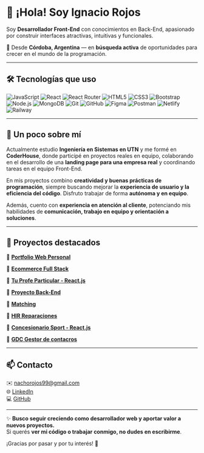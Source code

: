 # 👋 ¡Hola! Soy Ignacio Rojos

Soy **Desarrollador Front-End** con conocimientos en Back-End, apasionado por construir interfaces atractivas, intuitivas y funcionales.

📍 Desde **Córdoba, Argentina** — en **búsqueda activa** de oportunidades para crecer en el mundo de la programación.

---

## 🛠️ Tecnologías que uso

![JavaScript](https://img.shields.io/badge/-JavaScript-F7DF1E?style=flat&logo=javascript&logoColor=black)
![React](https://img.shields.io/badge/-React-61DAFB?style=flat&logo=react&logoColor=black)
![React Router](https://img.shields.io/badge/-React%20Router-CA4245?style=flat&logo=react-router&logoColor=white)
![HTML5](https://img.shields.io/badge/-HTML5-E34F26?style=flat&logo=html5&logoColor=white)
![CSS3](https://img.shields.io/badge/-CSS3-1572B6?style=flat&logo=css3&logoColor=white)
![Bootstrap](https://img.shields.io/badge/-Bootstrap-7952B3?style=flat&logo=bootstrap&logoColor=white)
![Node.js](https://img.shields.io/badge/-Node.js-339933?style=flat&logo=node.js&logoColor=white)
![MongoDB](https://img.shields.io/badge/-MongoDB-47A248?style=flat&logo=mongodb&logoColor=white)
![Git](https://img.shields.io/badge/-Git-F05032?style=flat&logo=git&logoColor=white)
![GitHub](https://img.shields.io/badge/-GitHub-181717?style=flat&logo=github&logoColor=white)
![Figma](https://img.shields.io/badge/-Figma-F24E1E?style=flat&logo=figma&logoColor=white)
![Postman](https://img.shields.io/badge/-Postman-FF6C37?style=flat&logo=postman&logoColor=white)
![Netlify](https://img.shields.io/badge/-Netlify-00C7B7?style=flat&logo=netlify&logoColor=white)
![Railway](https://img.shields.io/badge/-Railway-0B0D0E?style=flat&logo=railway&logoColor=white)

---

## 🚀 Un poco sobre mí

Actualmente estudio **Ingeniería en Sistemas en UTN** y me formé en **CoderHouse**, donde participé en proyectos reales en equipo, colaborando en el desarrollo de una **landing page para una empresa real** y coordinando tareas en el equipo Front-End.

En mis proyectos combino **creatividad y buenas prácticas de programación**, siempre buscando mejorar la **experiencia de usuario y la eficiencia del código**. Disfruto trabajar de forma **autónoma y en equipo**.

Además, cuento con **experiencia en atención al cliente**, potenciando mis habilidades de **comunicación, trabajo en equipo y orientación a soluciones**.

---

## 📂 Proyectos destacados

🚀 [**Portfolio Web Personal**](https://github.com/IgnacioRojos/Porfolio-react-js)  

🚀 [**Ecommerce Full Stack**](https://github.com/IgnacioRojos/ecommerce.git)  

🚀 [**Tu Profe Particular - React.js**](https://github.com/IgnacioRojos/Tu-Profe-Particular-React.git)  

🚀 [**Proyecto Back-End**](https://github.com/IgnacioRojos/BackEnd.git)  

🚀 [**Matching**](https://github.com/IgnacioRojos/Matching-Vite.git)  

🚀 [**HIR Reparaciones**](https://github.com/IgnacioRojos/HIReparaciones-React-js.git)  

🚀 [**Concesionario Sport - React.js**](https://github.com/IgnacioRojos/Concesionario-Sport-React-Js.git)

🚀 [**GDC Gestor de contacros**](https://github.com/IgnacioRojos/GDCFrontEnd.git)

---

## 📫 Contacto

✉️ [nachorojos99@gmail.com](mailto:nachorojos99@gmail.com)  
🌐 [LinkedIn](https://www.linkedin.com/in/ignaciorojos)  
💻 [GitHub](https://github.com/IgnacioRojos)

---

✨ **Busco seguir creciendo como desarrollador web y aportar valor a nuevos proyectos.**  
Si querés **ver mi código o trabajar conmigo, no dudes en escribirme**.

¡Gracias por pasar y por tu interés! 🚀
